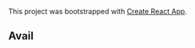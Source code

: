 This project was bootstrapped with [Create React App](https://github.com/facebook/create-react-app).

## Avail